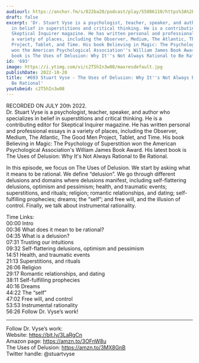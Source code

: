 ```yaml
---
audiourl: https://anchor.fm/s/822ba20/podcast/play/55086110/https%3A%2F%2Fd3ctxlq1ktw2nl.cloudfront.net%2Fstaging%2F2022-6-20%2Fb9912829-3da6-f47e-6b84-79ab0e6ab718.m4a
draft: false
excerpt: 'Dr. Stuart Vyse is a psychologist, teacher, speaker, and author who specializes
  in belief in superstitions and critical thinking. He is a contributing editor for
  Skeptical Inquirer magazine. He has written personal and professional essays in
  a variety of places, including the Observer, Medium, The Atlantic, The Good Men
  Project, Tablet, and Time. His book Believing in Magic: The Psychology of Superstition
  won the American Psychological Association''s William James Book Award. His latest
  book is The Uses of Delusion: Why It''s Not Always Rational to Be Rational.'
id: '693'
image: https://i.ytimg.com/vi/c2T5hIn3w08/maxresdefault.jpg
publishDate: 2022-10-20
title: '#693 Stuart Vyse - The Uses of Delusion: Why It''s Not Always Rational to
  Be Rational'
youtubeid: c2T5hIn3w08
---
```

<div class="timelinks">

RECORDED ON JULY 20th 2022.  
Dr. Stuart Vyse is a psychologist, teacher, speaker, and author who specializes in belief in superstitions and critical thinking. He is a contributing editor for Skeptical Inquirer magazine. He has written personal and professional essays in a variety of places, including the Observer, Medium, The Atlantic, The Good Men Project, Tablet, and Time. His book Believing in Magic: The Psychology of Superstition won the American Psychological Association's William James Book Award. His latest book is The Uses of Delusion: Why It's Not Always Rational to Be Rational.

In this episode, we focus on The Uses of Delusion. We start by asking what it means to be rational. We define “delusion”. We go through different delusions and domains where delusions manifest, including self-flattering delusions, optimism and pessimism; health, and traumatic events; superstitions, and rituals; religion; romantic relationships, and dating; self-fulfilling prophecies; dreams; the “self”; and free will, and the illusion of control. Finally, we talk about instrumental rationality.

Time Links:  
<time>00:00</time> Intro  
<time>00:36</time> What does it mean to be rational?  
<time>04:35</time> What is a delusion?  
<time>07:31</time> Trusting our intuitions  
<time>09:32</time> Self-flattering delusions, optimism and pessimism  
<time>14:51</time> Health, and traumatic events  
<time>21:13</time> Superstitions, and rituals  
<time>26:06</time> Religion  
<time>29:17</time> Romantic relationships, and dating  
<time>38:11</time> Self-fulfilling prophecies  
<time>40:16</time> Dreams  
<time>44:22</time> The “self”  
<time>47:02</time> Free will, and control  
<time>53:53</time> Instrumental rationality  
<time>56:26</time> Follow Dr. Vyse’s work!

---

Follow Dr. Vyse’s work:  
Website: https://bit.ly/3LaRgCn  
Amazon page: https://amzn.to/3OFnW8u  
The Uses of Delusion: https://amzn.to/3MX8GnB  
Twitter handle: @stuartvyse
</div>


